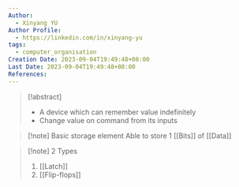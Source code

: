 ```yaml
---
Author:
  - Xinyang YU
Author Profile:
  - https://linkedin.com/in/xinyang-yu
tags:
  - computer_organisation
Creation Date: 2023-09-04T19:49:48+08:00
Last Date: 2023-09-04T19:49:48+08:00
References:
---
```

>[!abstract]
>- A device which can remember value indefinitely
>- Change value on command from its inputs

>[!note] Basic storage element
>Able to store 1 [[Bits]] of [[Data]]

>[!note] 2 Types
>1. [[Latch]]
>2. [[Flip-flops]]